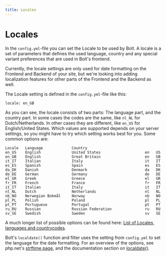 ```yaml
---
title: Locales
---
```

Locales
=======

In the `config.yml`-file you can set the Locale to be used by Bolt. A locale is
a set of parameters that defines the used language, country and any special
variant preferences that are used in Bolt's frontend.

Currently, the locale settings are only used for date formatting on the
Frontend and Backend of your site, but we're looking into adding localization
features for other parts of the Frontend and the Backend as well.

The Locale setting is defined in the `config.yml`-file like this:

```
locale: en_GB
```

As you can see, the locale consists of two parts: The language part, and the
country part. In some cases the codes are the same, like `nl_NL` for
Dutch/Netherlands. In other cases they are different, like `en_US` for
English/United States. Which values are supported depends on your server
settings, so you might have to try which setting works best for you. Some
common options are:

```
Locale   Language             Country
en_US    English              United States                    en   US
en_GB    English              Great Britain                    en   GB
it_IT    Italian              Italy                            it   IT
es_ES    Spanish              Spain                            es   ES
da_DK    Danish               Denmark                          da   DK
de_DE    German               Germany                          de   DE
el_GR    Greek                Greece                           el   GR
fr_FR    French               France                           fr   FR
it_IT    Italian              Italy                            it   IT
nl_NL    Dutch                Netherlands                      nl   NL
nb_NO    Norwegian Bokmål     Norway                           nb   NO
pl_PL    Polish               Poland                           pl   PL
pt_PT    Portuguese           Portugal                         pt   PT
ru_RU    Russian              Russian Federation               ru   RU
sv_SE    Swedish              Sweden                           sv   SE
```

A much longer list of possible options can be found here:
[List of Locales, languages and countrycodes](https://github.com/bobdenotter/locales/blob/master/locales_list.txt).

Bolt's `localdate()` function and filter uses the setting from `config.yml` to
set the language for the date formatting. For an overview of the options, see
php.net's [strftime page](http://php.net/strftime), and the documentation
section on [localdate()](./templatetags#filter-localdate).
